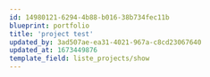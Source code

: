 ```yaml
---
id: 14980121-6294-4b88-b016-38b734fec11b
blueprint: portfolio
title: 'project test'
updated_by: 3ad507ae-ea31-4021-967a-c8cd23067640
updated_at: 1673449876
template_field: liste_projects/show
---
```


